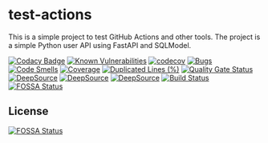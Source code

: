 # test-actions

This is a simple project to test GitHub Actions and other tools. The project is a simple Python user API using FastAPI and SQLModel.

[![Codacy Badge](https://app.codacy.com/project/badge/Grade/cb72c8385d32435cbd4fa370d0811cb2)](https://app.codacy.com/gh/manoelhc/test-actions/dashboard?utm_source=gh&utm_medium=referral&utm_content=&utm_campaign=Badge_grade)
[![Known Vulnerabilities](https://snyk.io/test/github/manoelhc/test-actions/badge.svg)](https://snyk.io/test/github/manoelhc/test-actions)
[![codecov](https://codecov.io/gh/manoelhc/test-actions/graph/badge.svg?token=H888II8WEN)](https://codecov.io/gh/manoelhc/test-actions)
[![Bugs](https://sonarcloud.io/api/project_badges/measure?project=manoelhc_test-actions&metric=bugs)](https://sonarcloud.io/summary/new_code?id=manoelhc_test-actions)
[![Code Smells](https://sonarcloud.io/api/project_badges/measure?project=manoelhc_test-actions&metric=code_smells)](https://sonarcloud.io/summary/new_code?id=manoelhc_test-actions)
[![Coverage](https://sonarcloud.io/api/project_badges/measure?project=manoelhc_test-actions&metric=coverage)](https://sonarcloud.io/summary/new_code?id=manoelhc_test-actions)
[![Duplicated Lines (%)](https://sonarcloud.io/api/project_badges/measure?project=manoelhc_test-actions&metric=duplicated_lines_density)](https://sonarcloud.io/summary/new_code?id=manoelhc_test-actions)
[![Quality Gate Status](https://sonarcloud.io/api/project_badges/measure?project=manoelhc_test-actions&metric=alert_status)](https://sonarcloud.io/summary/new_code?id=manoelhc_test-actions)
[![DeepSource](https://app.deepsource.com/gh/manoelhc/test-actions.svg/?label=active+issues&show_trend=true&token=mIKCccso-KAHSUB9eOIoNuBl)](https://app.deepsource.com/gh/manoelhc/test-actions/)
[![DeepSource](https://app.deepsource.com/gh/manoelhc/test-actions.svg/?label=resolved+issues&show_trend=true&token=mIKCccso-KAHSUB9eOIoNuBl)](https://app.deepsource.com/gh/manoelhc/test-actions/)
[![DeepSource](https://app.deepsource.com/gh/manoelhc/test-actions.svg/?label=code+coverage&show_trend=true&token=mIKCccso-KAHSUB9eOIoNuBl)](https://app.deepsource.com/gh/manoelhc/test-actions/)
[![Build Status](https://github.com/manoelhc/test-actions/actions/workflows/test.yaml/badge.svg)](https://github.com/manoelhc/test-actions/actions/workflows/test.yaml)
[![FOSSA Status](https://app.fossa.com/api/projects/git%2Bgithub.com%2Fmanoelhc%2Ftest-actions.svg?type=shield)](https://app.fossa.com/projects/git%2Bgithub.com%2Fmanoelhc%2Ftest-actions?ref=badge_shield)


## License
[![FOSSA Status](https://app.fossa.com/api/projects/git%2Bgithub.com%2Fmanoelhc%2Ftest-actions.svg?type=large)](https://app.fossa.com/projects/git%2Bgithub.com%2Fmanoelhc%2Ftest-actions?ref=badge_large)
